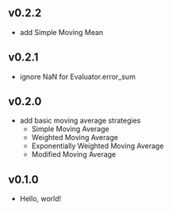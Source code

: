 ## v0.2.2
- add Simple Moving Mean

## v0.2.1
- ignore NaN for Evaluator.error_sum

## v0.2.0
- add basic moving average strategies
  - Simple Moving Average
  - Weighted Moving Average
  - Exponentially Weighted Moving Average
  - Modified Moving Average

## v0.1.0

- Hello, world!
